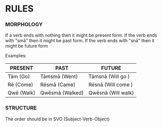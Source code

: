 # RULES

### MORPHOLOGY
If a verb ends with nothing then it might be present form. If the verb ends with "smā" then it might be past form. If the verb ends with "snā" then it might be future form

Examples:

| PRESENT | PAST | FUTURE |
| --- | --- | --- |
| Tām (Go) | Tāmsmā (Went) | Tāmsnā (Will go ) |
| Rē (Come) | Rēsmā (Came) | Rēsnā (Will come ) |
| Qwē (Walk) | Qwēsmā (Walked) | Qwēsnā (Will walk) |

### STRUCTURE
The order should be in SVO (Subject-Verb-Object)
